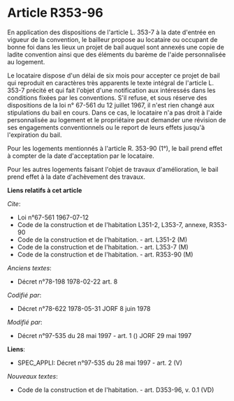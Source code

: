 # Article R353-96

En application des dispositions de l'article L. 353-7 à la date d'entrée en vigueur de la convention, le bailleur propose au
locataire ou occupant de bonne foi dans les lieux un projet de bail auquel sont annexés une copie de ladite convention ainsi
que des éléments du barème de l'aide personnalisée au logement.

Le locataire dispose d'un délai de six mois pour accepter ce projet de bail qui reproduit en caractères très apparents le
texte intégral de l'article L. 353-7 précité et qui fait l'objet d'une notification aux intéressés dans les conditions fixées
par les conventions. S'il refuse, et sous réserve des dispositions de la loi n° 67-561 du 12 juillet 1967, il n'est rien
changé aux stipulations du bail en cours. Dans ce cas, le locataire n'a pas droit à l'aide personnalisée au logement et le
propriétaire peut demander une révision de ses engagements conventionnels ou le report de leurs effets jusqu'à l'expiration
du bail.

Pour les logements mentionnés à l'article R. 353-90 (1°), le bail prend effet à compter de la date d'acceptation par le
locataire.

Pour les autres logements faisant l'objet de travaux d'amélioration, le bail prend effet à la date d'achèvement des travaux.

**Liens relatifs à cet article**

_Cite_:

  - Loi n°67-561 1967-07-12
  - Code de la construction et de l'habitation L351-2, L353-7, annexe, R353-90
  - Code de la construction et de l'habitation. - art. L351-2 (M)
  - Code de la construction et de l'habitation. - art. L353-7 (M)
  - Code de la construction et de l'habitation. - art. R353-90 (M)

_Anciens textes_:

  - Décret n°78-198 1978-02-22 art. 8

_Codifié par_:

  - Décret n°78-622 1978-05-31 JORF 8 juin 1978

_Modifié par_:

  - Décret n°97-535 du 28 mai 1997 - art. 1 () JORF 29 mai 1997

**Liens**:

  - SPEC_APPLI: Décret n°97-535 du 28 mai 1997 - art. 2 (V)

_Nouveaux textes_:

  - Code de la construction et de l'habitation. - art. D353-96, v. 0.1 (VD)
